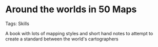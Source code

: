 # Around the worlds in 50 Maps

Tags: Skills

A book with lots of mapping styles and short hand notes to attempt to create a standard between the world's cartographers